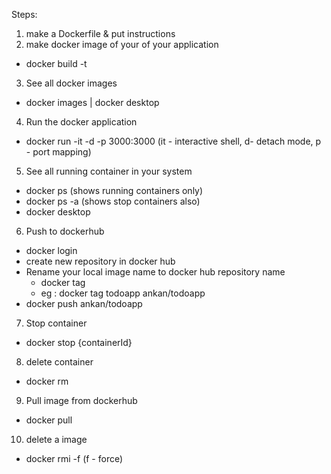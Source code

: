 Steps:
1. make a Dockerfile & put instructions
2. make docker image of your of your application
  - docker build -t <imagename>
3. See all docker images
  - docker images | docker desktop
4. Run the docker application
  - docker run -it -d -p 3000:3000 <imagename> (it - interactive shell, d- detach mode, p - port mapping)
5. See all running container in your system
  - docker ps (shows running containers only)
  - docker ps -a (shows stop containers also)
  - docker desktop
6. Push to dockerhub
  - docker login
  - create new repository in docker hub
  - Rename your local image name to docker hub repository name
      - docker tag <imagename> <reponame>
      - eg : docker tag todoapp ankan/todoapp
  - docker push ankan/todoapp
7. Stop container  
  - docker stop {containerId}
8. delete container
  - docker rm <containerId>
9. Pull image from dockerhub
  - docker pull <name>
10. delete a image
  - docker rmi -f <ImageId> (f - force)
